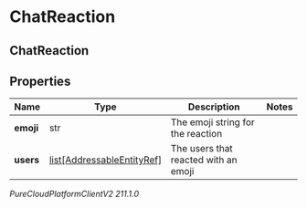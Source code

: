 # ChatReaction

## ChatReaction

## Properties

|Name | Type | Description | Notes|
|------------ | ------------- | ------------- | -------------|
| **emoji** | str | The emoji string for the reaction | |
| **users** | [list[AddressableEntityRef]](AddressableEntityRef) | The users that reacted with an emoji | |



_PureCloudPlatformClientV2 211.1.0_
